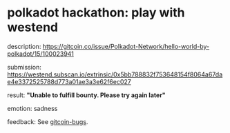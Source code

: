 # polkadot hackathon: play with westend

description: https://gitcoin.co/issue/Polkadot-Network/hello-world-by-polkadot/15/100023941

submission: https://westend.subscan.io/extrinsic/0x5bb788832f753648154f8064a67dae4e3372525788d773a01ae3a3e62f6ec027

result: **"Unable to fulfill bounty. Please try again later"**

emotion: sadness

feedback: See [gitcoin-bugs](../README.md).
 